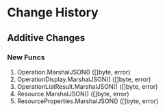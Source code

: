 # Change History

## Additive Changes

### New Funcs

1. Operation.MarshalJSON() ([]byte, error)
1. OperationDisplay.MarshalJSON() ([]byte, error)
1. OperationListResult.MarshalJSON() ([]byte, error)
1. Resource.MarshalJSON() ([]byte, error)
1. ResourceProperties.MarshalJSON() ([]byte, error)
